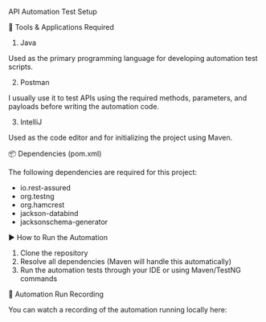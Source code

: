 API Automation Test Setup

🧰 Tools & Applications Required
1. Java
   
Used as the primary programming language for developing automation test scripts.

2. Postman
   
I usually use it to test APIs using the required methods, parameters, and payloads before writing the automation code.

3. IntelliJ
   
Used as the code editor and for initializing the project using Maven.


📦 Dependencies (pom.xml)

The following dependencies are required for this project:
- io.rest-assured
- org.testng
- org.hamcrest
- jackson-databind
- jacksonschema-generator


▶️ How to Run the Automation

1. Clone the repository
2. Resolve all dependencies (Maven will handle this automatically)
6. Run the automation tests through your IDE or using Maven/TestNG commands


🎥 Automation Run Recording

You can watch a recording of the automation running locally here:








